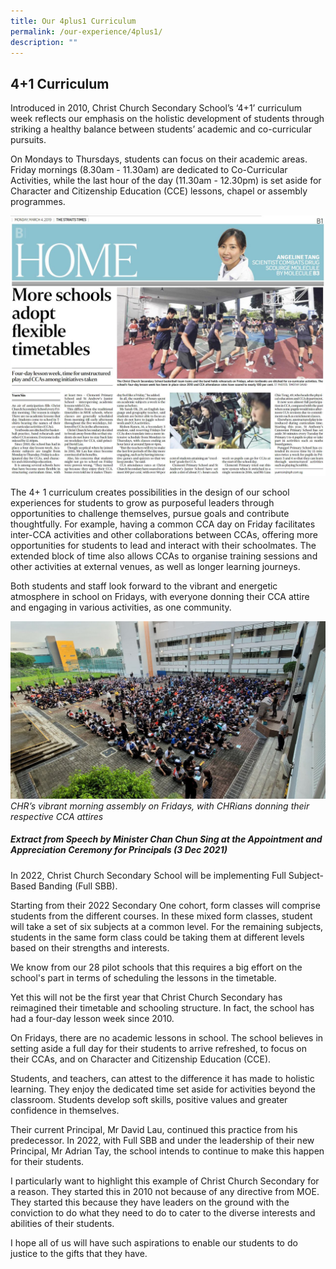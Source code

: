 ```yaml
---
title: Our 4plus1 Curriculum
permalink: /our-experience/4plus1/
description: ""
---
```

## 4+1 Curriculum

Introduced in 2010, Christ Church Secondary School’s ‘4+1’ curriculum week reflects our emphasis on the holistic development of students through striking a healthy balance between students’ academic and co-curricular pursuits. 

On Mondays to Thursdays, students can focus on their academic areas. Friday mornings (8.30am - 11.30am) are dedicated to Co-Curricular Activities, while the last hour of the day (11.30am - 12.30pm) is set aside for Character and Citizenship Education (CCE) lessons, chapel or assembly programmes.

![](/images/Our%20Experience/4plus1/straits%20times%202019.jpeg)

The 4+ 1 curriculum creates possibilities in the design of our school experiences for students to grow as purposeful leaders through opportunities to challenge themselves, pursue goals and contribute thoughtfully. For example, having a common CCA day on Friday facilitates inter-CCA activities and other collaborations between CCAs, offering more opportunities for students to lead and interact with their schoolmates. The extended block of time also allows CCAs to organise training sessions and other activities at external venues, as well as longer learning journeys. 

Both students and staff look forward to the vibrant and energetic atmosphere in school on Fridays, with everyone donning their CCA attire and engaging in various activities, as one community.

![](/images/Our%20Experience/4plus1/image1.jpg)
*CHR’s vibrant morning assembly on Fridays, with CHRians donning their respective CCA attires*

##### Extract from Speech by Minister Chan Chun Sing at the Appointment and Appreciation Ceremony for Principals (3 Dec 2021)

In 2022, Christ Church Secondary School will be implementing Full Subject-Based Banding (Full SBB).

Starting from their 2022 Secondary One cohort, form classes will comprise students from the different courses. In these mixed form classes, student will take a set of six subjects at a common level. For the remaining subjects, students in the same form class could be taking them at different levels based on their strengths and interests.

We know from our 28 pilot schools that this requires a big effort on the school's part in terms of scheduling the lessons in the timetable.

Yet this will not be the first year that Christ Church Secondary has reimagined their timetable and schooling structure. In fact, the school has had a four-day lesson week since 2010. 

On Fridays, there are no academic lessons in school. The school believes in setting aside a full day for their students to arrive refreshed, to focus on their CCAs, and on Character and Citizenship Education (CCE).

Students, and teachers, can attest to the difference it has made to holistic learning. They enjoy the dedicated time set aside for activities beyond the classroom. Students develop soft skills, positive values and greater confidence in themselves.

Their current Principal, Mr David Lau, continued this practice from his predecessor. In 2022, with Full SBB and under the leadership of their new Principal, Mr Adrian Tay, the school intends to continue to make this happen for their students.

I particularly want to highlight this example of Christ Church Secondary for a reason. They started this in 2010 not because of any directive from MOE. They started this because they have leaders on the ground with the conviction to do what they need to do to cater to the diverse interests and abilities of their students.

I hope all of us will have such aspirations to enable our students to do justice to the gifts that they have.
